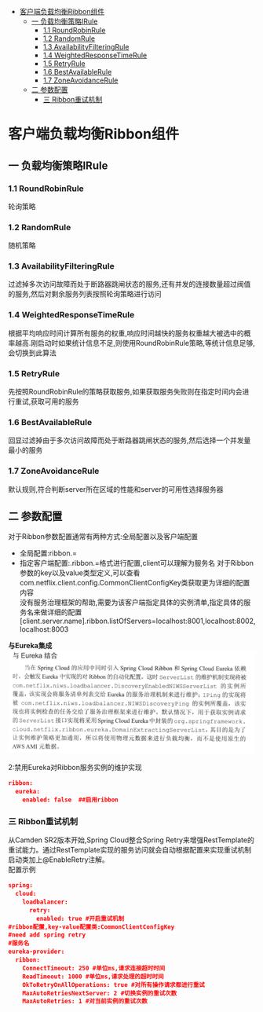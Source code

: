 <!-- MarkdownTOC autolink="true" bracket="round" uri_encoding="false" autoanchor="true" -->

- [客户端负载均衡Ribbon组件](#客户端负载均衡ribbon组件)
    - [一 负载均衡策略IRule](#一-负载均衡策略irule)
        - [1.1 RoundRobinRule](#11-roundrobinrule)
        - [1.2 RandomRule](#12-randomrule)
        - [1.3 AvailabilityFilteringRule](#13-availabilityfilteringrule)
        - [1.4 WeightedResponseTimeRule](#14-weightedresponsetimerule)
        - [1.5 RetryRule](#15-retryrule)
        - [1.6 BestAvailableRule](#16-bestavailablerule)
        - [1.7 ZoneAvoidanceRule](#17-zoneavoidancerule)
    - [二 参数配置](#二-参数配置)
        - [三 Ribbon重试机制](#三-ribbon重试机制)

<!-- /MarkdownTOC -->

<a id="客户端负载均衡ribbon组件"></a>
# 客户端负载均衡Ribbon组件
<a id="一-负载均衡策略irule"></a>
## 一 负载均衡策略IRule
<a id="11-roundrobinrule"></a>
### 1.1 RoundRobinRule
轮询策略
<a id="12-randomrule"></a>
### 1.2 RandomRule
随机策略
<a id="13-availabilityfilteringrule"></a>
### 1.3 AvailabilityFilteringRule
过滤掉多次访问故障而处于断路器跳闸状态的服务,还有并发的连接数量超过阀值的服务,然后对剩余服务列表按照轮询策略进行访问
<a id="14-weightedresponsetimerule"></a>
### 1.4 WeightedResponseTimeRule
根据平均响应时间计算所有服务的权重,响应时间越快的服务权重越大被选中的概率越高.刚启动时如果统计信息不足,则使用RoundRobinRule策略,等统计信息足够,会切换到此算法
<a id="15-retryrule"></a>
### 1.5 RetryRule
先按照RoundRobinRule的策略获取服务,如果获取服务失败则在指定时间内会进行重试,获取可用的服务
<a id="16-bestavailablerule"></a>
### 1.6 BestAvailableRule
回显过滤掉由于多次访问故障而处于断路器跳闸状态的服务,然后选择一个并发量最小的服务
<a id="17-zoneavoidancerule"></a>
### 1.7 ZoneAvoidanceRule
默认规则,符合判断server所在区域的性能和server的可用性选择服务器

<a id="二-参数配置"></a>
## 二 参数配置
对于Ribbon参数配置通常有两种方式:全局配置以及客户端配置
- 全局配置:ribbon.<key>=<value>
- 指定客户端配置:<client>.ribbon.<key>=<value>格式进行配置,client可以理解为服务名
对于Ribbon参数的key以及value类型定义,可以查看com.netflix.client.config.CommonClientConfigKey类获取更为详细的配置内容   
没有服务治理框架的帮助,需要为该客户端指定具体的实例清单,指定具体的服务名来做详细的配置
[client.server.name].ribbon.listOfServers=localhost:8001,localhost:8002,localhost:8003

**与Eureka集成**      
![与Eureka集成说明](ribbon-eureka.png  "与Eureka集成说明")

2:禁用Eureka对Ribbon服务实例的维护实现
```json
ribbon:
  eureka:
    enabled: false  ##启用ribbon
```   


<a id="三-ribbon重试机制"></a>
### 三 Ribbon重试机制
从Camden SR2版本开始,Spring Cloud整合Spring Retry来增强RestTemplate的重试能力。通过RestTemplate实现的服务访问就会自动根据配置来实现重试机制  
启动类加上@EnableRetry注解。  
配置示例
```json
spring:
  cloud:
    loadbalancer:
      retry:
        enabled: true #开启重试机制
#ribbon配置,key-value配置类:CommonClientConfigKey
#need add spring retry
#服务名
eureka-provider:  
  ribbon:  
    ConnectTimeout: 250 #单位ms,请求连接超时时间  
    ReadTimeout: 1000 #单位ms,请求处理的超时时间  
    OkToRetryOnAllOperations: true #对所有操作请求都进行重试  
    MaxAutoRetriesNextServer: 2 #切换实例的重试次数  
    MaxAutoRetries: 1 #对当前实例的重试次数
```          